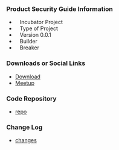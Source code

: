 ### Product Security Guide Information
* <i class="fas fa-leaf" style="font-size: 1.2em; color:#E8C306;"></i><span style="font-size:1.0em;padding-left:12px;">Incubator Project</span>
* <i class="fas fa-tags" style="font-size: 1.2em; color:#233e81;"></i><span style="font-size:1.0em;padding-left:12px;">Type of Project</span>
* <i class="fas fa-code-branch" style="font-size: 1.2em; color:#233e81;"></i><span style="font-size:1.0em;padding-left:12px;">Version 0.0.1</span>
* <i class="fas fa-toolbox" style="font-size: 1.2em; color:#233e81;"></i><span style="font-size:1.0em;padding-left:12px;">Builder</span>
* <i class="fas fa-hammer" style="font-size: 1.2em; color:#233e81;"></i><span style="font-size:1.0em;padding-left:12px;">Breaker</span>

### Downloads or Social Links
* [Download](#)
* [Meetup](#)

### Code Repository
* [repo](https://github.com/OWASP/www-project-product-security-guide)

### Change Log
* [changes](#)

